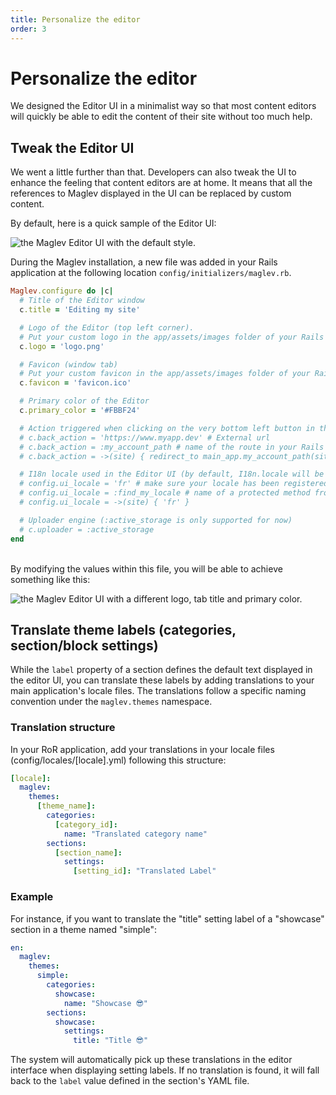```yaml
---
title: Personalize the editor
order: 3
---
```


# Personalize the editor

We designed the Editor UI in a minimalist way so that most content editors will quickly be able to edit the content of their site without too much help.

## Tweak the Editor UI

We went a little further than that. Developers can also tweak the UI to enhance the feeling that content editors are at home. It means that all the references to Maglev displayed in the UI can be replaced by custom content.

By default, here is a quick sample of the Editor UI:

![the Maglev Editor UI with the default style.](https://1311630049-files.gitbook.io/~/files/v0/b/gitbook-legacy-files/o/assets%2F-Me54MJUO0o8Vj5WCTWJ%2F-MeUwrTI6TuqN8mdhZtm%2F-MekxQC_Ueu6lgqhQ9BW%2Feditor-ui-default.jpg?alt=media\&token=58e1782a-00c2-4b29-8ff3-0988a90d7517)

During the Maglev installation, a new file was added in your Rails application at the following location `config/initializers/maglev.rb`.

```ruby
Maglev.configure do |c|
  # Title of the Editor window
  c.title = 'Editing my site'

  # Logo of the Editor (top left corner).
  # Put your custom logo in the app/assets/images folder of your Rails application.
  c.logo = 'logo.png'

  # Favicon (window tab)
  # Put your custom favicon in the app/assets/images folder of your Rails application.
  c.favicon = 'favicon.ico'

  # Primary color of the Editor
  c.primary_color = '#FBBF24'

  # Action triggered when clicking on the very bottom left button in the Editor
  # c.back_action = 'https://www.myapp.dev' # External url
  # c.back_action = :my_account_path # name of the route in your Rails application
  # c.back_action = ->(site) { redirect_to main_app.my_account_path(site_id: site.id) }

  # I18n locale used in the Editor UI (by default, I18n.locale will be used)
  # config.ui_locale = 'fr' # make sure your locale has been registered in Rails.
  # config.ui_locale = :find_my_locale # name of a protected method from your Rails application controller
  # config.ui_locale = ->(site) { 'fr' }

  # Uploader engine (:active_storage is only supported for now)
  # c.uploader = :active_storage
end

```

\
By modifying the values within this file, you will be able to achieve something like this:

![the Maglev Editor UI with a different logo, tab title and primary color.](https://1311630049-files.gitbook.io/~/files/v0/b/gitbook-legacy-files/o/assets%2F-Me54MJUO0o8Vj5WCTWJ%2F-Meky-08rSTvfQFlN8BU%2F-MekzuL2AfyRgp1mr5nM%2Feditor-ui-custom.jpg?alt=media\&token=c604749f-8631-4f2c-82c4-f04aa152bba4)

## Translate theme labels (categories, section/block settings)

While the `label` property of a section defines the default text displayed in the editor UI, you can translate these labels by adding translations to your main application's locale files. The translations follow a specific naming convention under the `maglev.themes` namespace.

### Translation structure

In your RoR application, add your translations in your locale files (config/locales/\[locale].yml) following this structure:

```yaml
[locale]:
  maglev:
    themes:
      [theme_name]:
        categories:
          [category_id]:
            name: "Translated category name"
        sections:
          [section_name]:
            settings:
              [setting_id]: "Translated Label"
```

### Example

For instance, if you want to translate the "title" setting label of a "showcase" section in a theme named "simple":

```yaml
en:
  maglev:
    themes:
      simple:
        categories:
          showcase:
            name: "Showcase 😎"
        sections:
          showcase:
            settings:
              title: "Title 😎"
```

The system will automatically pick up these translations in the editor interface when displaying setting labels. If no translation is found, it will fall back to the `label` value defined in the section's YAML file.

